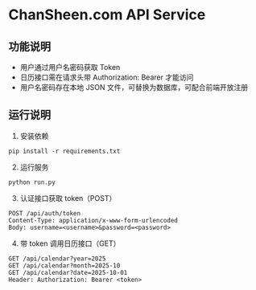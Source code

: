 # ChanSheen.com API Service

## 功能说明

- 用户通过用户名密码获取 Token
- 日历接口需在请求头带 Authorization: Bearer <token> 才能访问
- 用户名密码存在本地 JSON 文件，可替换为数据库，可配合前端开放注册

## 运行说明

1. 安装依赖
```
pip install -r requirements.txt
```

2. 运行服务
```
python run.py
```

3. 认证接口获取 token（POST）
```
POST /api/auth/token
Content-Type: application/x-www-form-urlencoded
Body: username=<username>&password=<password>
```

4. 带 token 调用日历接口（GET）
```
GET /api/calendar?year=2025
GET /api/calendar?month=2025-10
GET /api/calendar?date=2025-10-01
Header: Authorization: Bearer <token>
```

